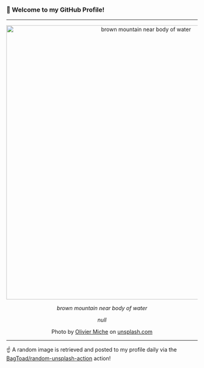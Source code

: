 ### 👋 Welcome to my GitHub Profile!

----

<div align="center">
  <img width="720" src="https://images.unsplash.com/photo-1495469373168-c5bf3f5fd483?crop=entropy&cs=tinysrgb&fit=max&fm=jpg&ixid=M3w1NTI0OTR8MHwxfHJhbmRvbXx8fHx8fHx8fDE3MTY5NjMwMTd8&ixlib=rb-4.0.3&q=80&w=1080" alt="brown mountain near body of water">
  
  <em>brown mountain near body of water</em>
  
  <em>null</em>
  
  Photo by [Olivier Miche](http://www.photosomi.com) on [unsplash.com](https://unsplash.com/)
</div>

----

☝️ A random image is retrieved and posted to my profile daily via the [BagToad/random-unsplash-action](https://github.com/BagToad/random-unsplash-action) action!
